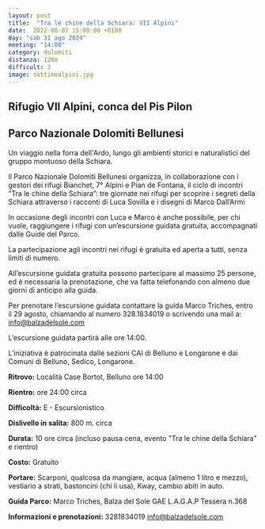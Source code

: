 ```yaml
---
layout: post
title:  "Tra le chine della Schiara: VII Alpini"
date:  2022-08-07 15:00:00 +0100
day: "sab 31 ago 2024"
meeting: "14:00"
category: dolomiti 
distanza: 12Km
difficult: 3
image: settimoalpini.jpg
---
```


## Rifugio VII Alpini, conca del Pis Pilon

## Parco Nazionale Dolomiti Bellunesi

Un viaggio nella forra dell'Ardo, lungo gli ambienti storici e naturalistici del gruppo montuoso della Schiara.

Il Parco Nazionale Dolomiti Bellunesi organizza, in collaborazione con i gestori dei rifugi Bianchet, 7° Alpini e Pian de Fontana, il ciclo di incontri “Tra le chine della Schiara”: tre giornate nei rifugi per scoprire i segreti della Schiara attraverso i racconti di Luca Sovilla e i disegni di Marco Dall’Armi

In occasione degli incontri con Luca e Marco è anche possibile, per chi vuole, raggiungere i rifugi con un’escursione guidata gratuita, accompagnati dalle Guide del Parco.

La partecipazione agli incontri nei rifugi è gratuita ed aperta a tutti, senza limiti di numero.

All’escursione guidata gratuita possono partecipare al massimo 25 persone, ed è necessaria la prenotazione, che va fatta telefonando con almeno due giorni di anticipo alla guida.

Per prenotare l’escursione guidata contattare la guida Marco Triches, entro il 29 agosto, chiamando al numero 328.1834019 o scrivendo una mail a: info@balzadelsole.com

L’escursione guidata partirà alle ore 14:00.

L’iniziativa è patrocinata dalle sezioni CAI di Belluno e Longarone e dai Comuni di Belluno, Sedico, Longarone.

**Ritrovo:** Località Case Bortot, Belluno ore 14:00

**Rientro:** ore 24:00 circa 

**Difficoltà:** E - Escursionistico

**Dislivello in salita:**  800 m. circa

**Durata:** 10 ore circa (incluso pausa cena, evento "Tra le chine della Schiara" e rientro)

**Costo:** Gratuito

**Portare:** Scarponi, qualcosa da mangiare, acqua (almeno 1 litro e mezzo), vestiario a strati, bastoncini (chi li usa), Kway, cambio abiti in auto.
 
**Guida Parco:** Marco Triches, Balza del Sole
GAE L.A.G.A.P Tessera n.368

**Informazioni e prenotazioni:** 3281834019 info@balzadelsole.com 

